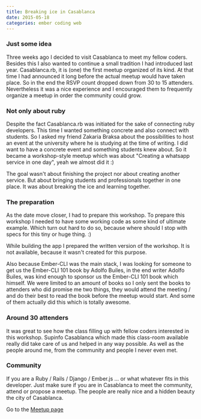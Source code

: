 ```yaml
---
title: Breaking ice in Casablanca
date: 2015-05-18
categories: ember coding web
---
```


### Just some idea
Three weeks ago I decided to visit Casablanca to meet my fellow coders. Besides this I also wanted to continue a small tradition I had introduced last year. Casablanca.rb, it is (one) the first meetup organized of its kind. At that time I had announced it long before the actual meetup would have taken place. So in the end the RSVP count dropped down from 30 to 15 attenders. Nevertheless it was a nice experience and I encouraged them to frequently organize a meetup in order the community could grow.

### Not only about ruby
Despite the fact Casablanca.rb was initiated for the sake of connecting ruby developers. This time I wanted something concrete and also connect with students. So I asked my friend Zakaria Braksa about the possibilities to host an event at the university where he is studying at the time of writing.
I did want to have a concrete event and something students knew about. So it became a workshop-style meetup which was about "Creating a whatsapp service in one day", yeah we almost did it :)

The goal wasn't about finishing the project nor about creating another service. But about bringing students and professionals together in one place. It was about breaking the ice and learning together.

### The preparation
As the date move closer, I had to prepare this workshop. To prepare this workshop I needed to have some working code as some kind of ultimate example. Which turn out hard to do so, because where should I stop with specs for this tiny or huge thing. :)

While building the app I prepared the written version of the workshop. It is not available, because it wasn't created for this purpose.

Also because Ember-CLI was the main stack, I was looking for someone to get us the Ember-CLI 101 book by Adolfo Builes, in the end writer Adolfo Builes, was kind enough to sponsor us the Ember-CLI 101 book which himself. We were limited to an amount of books so I only sent the books to attenders who did promise me two things, they would attend the meeting / and do their best to read the book before the meetup would start. And some of them actually did this which is totally awesome.

### Around 30 attenders
It was great to see how the class filling up with fellow coders interested in this workshop. Supinfo Casablanca which made this class-room available really did take care of us and helped in any way possible. As well as the people around me, from the community and people I never even met.

### Community
If you are a Ruby / Rails / Django / Ember.js ... or what whatever fits in this developer. Just make sure if you are in Casablanca to meet the community, attend or propose a meetup. The people are really nice and a hidden beauty the city of Casablanca.

Go to the [Meetup page](http://www.meetup.com/Casablanca-rb/events/222233502/)


